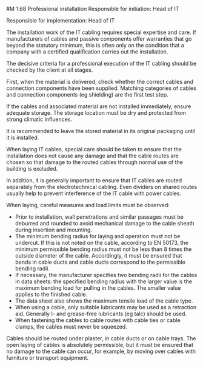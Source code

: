 #M 1.68 Professional installation
Responsible for initiation: Head of IT

Responsible for implementation: Head of IT

The installation work of the IT cabling requires special expertise and care. If manufacturers of cables and passive components offer warranties that go beyond the statutory minimum, this is often only on the condition that a company with a certified qualification carries out the installation.

The decisive criteria for a professional execution of the IT cabling should be checked by the client at all stages.

First, when the material is delivered, check whether the correct cables and connection components have been supplied. Matching categories of cables and connection components (eg shielding) are the first test step.

If the cables and associated material are not installed immediately, ensure adequate storage. The storage location must be dry and protected from strong climatic influences.

It is recommended to leave the stored material in its original packaging until it is installed.

When laying IT cables, special care should be taken to ensure that the installation does not cause any damage and that the cable routes are chosen so that damage to the routed cables through normal use of the building is excluded.

In addition, it is generally important to ensure that IT cables are routed separately from the electrotechnical cabling. Even dividers on shared routes usually help to prevent interference of the IT cable with power cables.

When laying, careful measures and load limits must be observed:

* Prior to installation, wall penetrations and similar passages must be deburred and rounded to avoid mechanical damage to the cable sheath during insertion and mounting.
* The minimum bending radius for laying and operation must not be undercut. If this is not noted on the cable, according to EN 50173, the minimum permissible bending radius must not be less than 8 times the outside diameter of the cable. Accordingly, it must be ensured that bends in cable ducts and cable ducts correspond to the permissible bending radii.
* If necessary, the manufacturer specifies two bending radii for the cables in data sheets: the specified bending radius with the larger value is the maximum bending load for pulling in the cables. The smaller value applies to the finished cable.
* The data sheet also shows the maximum tensile load of the cable type.
* When using a cable, only suitable lubricants may be used as a retraction aid. Generally  l- and grease-free lubricants (eg talc) should be used.
* When fastening the cables to cable routes with cable ties or cable clamps, the cables must never be squeezed.


Cables should be routed under plaster, in cable ducts or on cable trays. The open laying of cables is absolutely permissible, but it must be ensured that no damage to the cable can occur, for example, by moving over cables with furniture or transport equipment.



